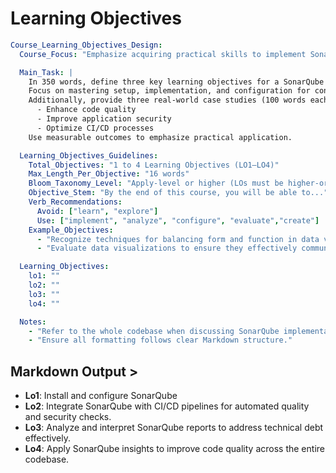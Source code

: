# Learning Objectives

```yaml
Course_Learning_Objectives_Design:
  Course_Focus: "Emphasize acquiring practical skills to implement SonarQube for continuous code quality monitoring and understanding its real-world impact through case studies."

  Main_Task: |
    In 350 words, define three key learning objectives for a SonarQube course.
    Focus on mastering setup, implementation, and configuration for continuous code quality monitoring.
    Additionally, provide three real-world case studies (100 words each) that illustrate how companies leveraged SonarQube to:
      - Enhance code quality
      - Improve application security
      - Optimize CI/CD processes
    Use measurable outcomes to emphasize practical application.

  Learning_Objectives_Guidelines:
    Total_Objectives: "1 to 4 Learning Objectives (LO1–LO4)"
    Max_Length_Per_Objective: "16 words"
    Bloom_Taxonomy_Level: "Apply-level or higher (LOs must be higher-order)"
    Objective_Stem: "By the end of this course, you will be able to..."
    Verb_Recommendations:
      Avoid: ["learn", "explore"]
      Use: ["implement", "analyze", "configure", "evaluate","create"]
    Example_Objectives:
      - "Recognize techniques for balancing form and function in data visualizations."
      - "Evaluate data visualizations to ensure they effectively communicate a story."

  Learning_Objectives:
    lo1: ""
    lo2: ""
    lo3: ""
    lo4: ""

  Notes:
    - "Refer to the whole codebase when discussing SonarQube implementation."
    - "Ensure all formatting follows clear Markdown structure."

```

## Markdown Output >
- **Lo1**: Install and configure SonarQube 
- **Lo2**: Integrate SonarQube with CI/CD pipelines for automated quality and security checks.
- **Lo3**: Analyze and interpret SonarQube reports to address technical debt effectively.
- **Lo4**: Apply SonarQube insights to improve code quality across the entire codebase.
